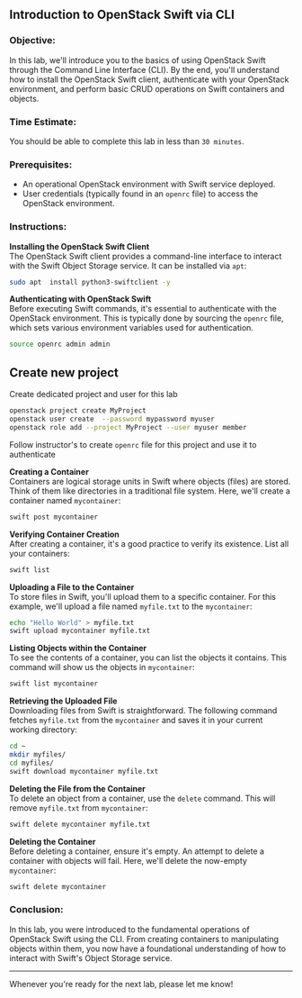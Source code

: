 ## Introduction to OpenStack Swift via CLI

### Objective:

In this lab, we'll introduce you to the basics of using OpenStack Swift through the Command Line Interface (CLI). By the end, you'll understand how to install the OpenStack Swift client, authenticate with your OpenStack environment, and perform basic CRUD operations on Swift containers and objects.

### Time Estimate:

You should be able to complete this lab in less than `30 minutes`.

### Prerequisites:

- An operational OpenStack environment with Swift service deployed.
- User credentials (typically found in an `openrc` file) to access the OpenStack environment.

### Instructions:

**Installing the OpenStack Swift Client**  
The OpenStack Swift client provides a command-line interface to interact with the Swift Object Storage service. It can be installed via `apt`:

```bash
sudo apt  install python3-swiftclient -y
```

**Authenticating with OpenStack Swift**  
Before executing Swift commands, it's essential to authenticate with the OpenStack environment. This is typically done by sourcing the `openrc` file, which sets various environment variables used for authentication.

```bash
source openrc admin admin
```

## Create new project

Create dedicated project and user for this lab

```bash
openstack project create MyProject
openstack user create  --password mypassword myuser
openstack role add --project MyProject --user myuser member
```

Follow instructor's to create `openrc` file for this project and use it to authenticate

**Creating a Container**  
Containers are logical storage units in Swift where objects (files) are stored. Think of them like directories in a traditional file system. Here, we'll create a container named `mycontainer`:

```bash
swift post mycontainer
```

**Verifying Container Creation**  
After creating a container, it's a good practice to verify its existence. List all your containers:

```bash
swift list
```

**Uploading a File to the Container**  
To store files in Swift, you'll upload them to a specific container. For this example, we'll upload a file named `myfile.txt` to the `mycontainer`:

```bash
echo "Hello World" > myfile.txt
swift upload mycontainer myfile.txt
```

**Listing Objects within the Container**  
To see the contents of a container, you can list the objects it contains. This command will show us the objects in `mycontainer`:

```bash
swift list mycontainer
```

**Retrieving the Uploaded File**  
Downloading files from Swift is straightforward. The following command fetches `myfile.txt` from the `mycontainer` and saves it in your current working directory:

```bash
cd ~
mkdir myfiles/
cd myfiles/
swift download mycontainer myfile.txt
```

**Deleting the File from the Container**  
To delete an object from a container, use the `delete` command. This will remove `myfile.txt` from `mycontainer`:

```bash
swift delete mycontainer myfile.txt
```

**Deleting the Container**  
Before deleting a container, ensure it's empty. An attempt to delete a container with objects will fail. Here, we'll delete the now-empty `mycontainer`:

```bash
swift delete mycontainer
```

### Conclusion:

In this lab, you were introduced to the fundamental operations of OpenStack Swift using the CLI. From creating containers to manipulating objects within them, you now have a foundational understanding of how to interact with Swift's Object Storage service.

---

Whenever you're ready for the next lab, please let me know!